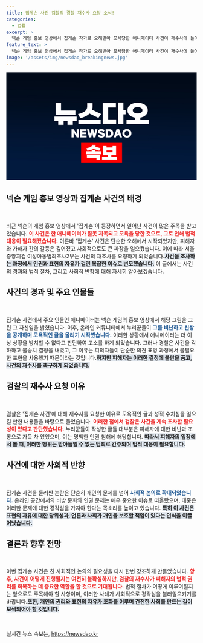 ```yaml
---
title: 집게손 사건 검찰의 경찰 재수사 요청 소식!
categories:
  - 법률
excerpt: >
  넥슨 게임 홍보 영상에서 집게손 작가로 오해받아 모욕당한 애니메이터 사건이 재수사에 들어간다. 검찰은 누리꾼의 악성 게시글이 성적 수치심을 초래했다고 판단해 경찰에 재조사를 요청했다. 과연 정의는 회복될 수 있을까?
feature_text: >
  넥슨 게임 홍보 영상에서 집게손 작가로 오해받아 모욕당한 애니메이터 사건이 재수사에 들어간다. 검찰은 누리꾼의 악성 게시글이 성적 수치심을 초래했다고 판단해 경찰에 재조사를 요청했다. 과연 정의는 회복될 수 있을까?
image: '/assets/img/newsdao_breakingnews.jpg'
---
```


<p><img src="/assets/img/newsdao_breakingnews.jpg" alt="koreaapp 속보" /></p>

<h2 data-ke-size="size26">넥슨 게임 홍보 영상과 집게손 사건의 배경</h2>

<p data-ke-size="size16">&nbsp;</p>

<p>최근 넥슨의 게임 홍보 영상에서 '집게손'이 등장하면서 일어난 사건이 많은 주목을 받고 있습니다. <b><span style="color: #ee2323;">이 사건은 한 애니메이터가 잘못 지목되고 모욕을 당한 것으로, 그로 인해 법적 대응이 필요해졌습니다.</span></b> 이른바 '집게손' 사건은 단순한 오해에서 시작되었지만, 피해자와 가해자 간의 갈등은 깊어졌고 사회적으로도 큰 파장을 일으켰습니다. 이에 따라 서울중앙지검 여성아동범죄조사2부는 사건의 재조사를 요청하게 되었습니다.<b><span style="background-color: #21538527;">사건을 조사하는 과정에서 인권과 표현의 자유가 걸린 복잡한 이슈로 변모했습니다.</span></b> 이 글에서는 사건의 경과와 법적 절차, 그리고 사회적 반향에 대해 자세히 알아보겠습니다.</p>

<h2 data-ke-size="size26">사건의 경과 및 주요 인물들</h2>

<p data-ke-size="size16">&nbsp;</p>

<p>집게손 사건에서 주요 인물인 애니메이터는 넥슨 게임의 홍보 영상에서 해당 그림을 그린 그 자신임을 밝혔습니다. 이후, 온라인 커뮤니티에서 누리꾼들이 <b><span style="color: #1a5490;">그를 비난하고 신상을 공개하며 모욕적인 글을 올리기 시작했습니다.</span></b> 이러한 상황에서 애니메이터는 더 이상 상황을 방치할 수 없다고 판단하여 고소를 하게 되었습니다. 그러나 경찰은 사건을 각하하고 불송치 결정을 내렸고, 그 이유는 피의자들이 단순한 의견 표명 과정에서 불필요한 표현을 사용했기 때문이라는 것입니다.<b><span style="background-color: #21538527;">하지만 피해자는 이러한 결정에 불만을 품고, 사건의 재수사를 촉구하게 되었습니다.</span></b></p>

<h2 data-ke-size="size26">검찰의 재수사 요청 이유</h2>

<p data-ke-size="size16">&nbsp;</p>

<p>검찰은 '집게손 사건'에 대해 재수사를 요청한 이유로 모욕적인 글과 성적 수치심을 일으킬 만한 내용들을 바탕으로 들었습니다. <b><span style="color: #ee2323;">이러한 점에서 검찰은 사건을 계속 조사할 필요성이 있다고 판단했습니다.</span></b> 누리꾼들이 작성한 글들 대부분은 피해자에 대한 비난과 조롱으로 가득 차 있었으며, 이는 명백한 인권 침해에 해당합니다. <b><span style="background-color: #21538527;">따라서 피해자의 입장에서 볼 때, 이러한 행위는 받아들일 수 없는 범죄로 간주되며 법적 대응이 필요합니다.</span></b></p>

<h2 data-ke-size="size26">사건에 대한 사회적 반향</h2>

<p data-ke-size="size16">&nbsp;</p>

<p>집게손 사건을 둘러싼 논란은 단순히 개인의 문제를 넘어 <b><span style="color: #1a5490;">사회적 논의로 확대되었습니다.</span></b> 온라인 공간에서의 비방 문화와 인권 문제는 매우 중요한 이슈로 떠올랐으며, 대중은 이러한 문제에 대한 경각심을 가져야 한다는 목소리를 높이고 있습니다. <b><span style="background-color: #21538527;">특히 이 사건은 표현의 자유에 대한 당위성과, 언론과 사회가 개인을 보호할 책임이 있다는 인식을 이끌어냈습니다.</span></b></p>

<h2 data-ke-size="size26">결론과 향후 전망</h2>

<p data-ke-size="size16">&nbsp;</p>

<p>이번 집게손 사건은 친 사회적인 논의의 필요성을 다시 한번 강조하게 만들었습니다. <b><span style="color: #ee2323;">향후, 사건이 어떻게 진행될지는 여전히 불확실하지만, 검찰의 재수사가 피해자의 법적 권리를 회복하는 데 중요한 역할을 할 것으로 기대됩니다.</span></b> 법적 절차가 어떻게 이루어질지는 앞으로도 주목해야 할 사항이며, 이러한 사례가 사회적으로 경각심을 불러일으키기를 바랍니다.<b><span style="background-color: #21538527;">또한, 개인의 권리와 표현의 자유가 조화를 이루며 건전한 사회를 만드는 길이 모색되어야 할 것입니다.</span></b></p>

<p data-ke-size="size16">&nbsp;</p>
실시간 뉴스 속보는, <a href="https://newsdao.kr" rel="dofollow">https://newsdao.kr</a>


